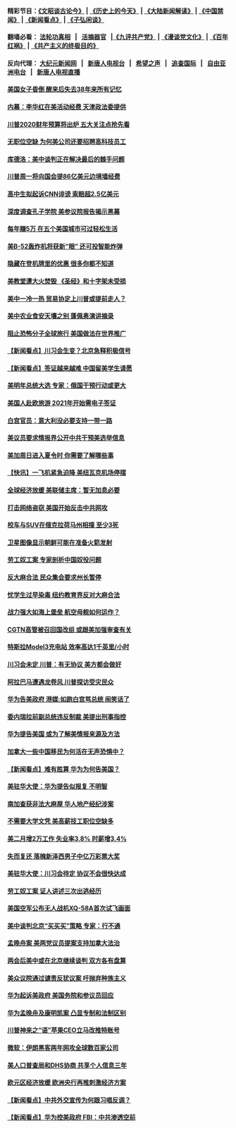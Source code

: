 #### 精彩节目：[《文昭谈古论今》](http://134.209.198.168/wenzhao) | [《历史上的今天》](http://134.209.198.168/today-in-history) | [《大陆新闻解读》](http://134.209.198.168/ntdtv-comedy) | [《中国禁闻》](http://134.209.198.168/ntdtv-news) | [《新闻看点》](http://134.209.198.168/news-insight) | [《子弘闲谈》](http://134.209.198.168/zihongxiantan/) 

 #### 翻墙必看： [法轮功真相](http://134.209.198.168:10000/videos/truth.html) &nbsp;&nbsp;|&nbsp;&nbsp; [活摘器官](http://134.209.198.168:10000/videos/res/Organs/) &nbsp;&nbsp;|[《九评共产党》](http://134.209.198.168:10000/videos/jiuping) | [《漫谈党文化》](http://134.209.198.168:10000/videos/mtdwh) | [《百年红祸》](http://134.209.198.168:10000/videos/bnhh) | [《共产主义的终极目的》](http://134.209.198.168:10000/videos/res/zjmd) 

 #### 反向代理： [大纪元新闻网](http://134.209.198.168:10080/) &nbsp;&nbsp;|&nbsp;&nbsp; [新唐人电视台](http://134.209.198.168:8000/) &nbsp;&nbsp;|&nbsp;&nbsp; [希望之声](http://134.209.198.168:8200/) &nbsp;&nbsp;|&nbsp;&nbsp; [追查国际](http://134.209.198.168:10010/) &nbsp;&nbsp;|&nbsp;&nbsp; [自由亚洲电台](http://134.209.198.168:9800/) &nbsp;&nbsp;|&nbsp;&nbsp; [新唐人电视直播](http://134.209.198.168/) 

#### [美国女子昏倒 醒来后失去38年来所有记忆](../pages/nsc412/n11104395.md?t=03110936) 

#### [内幕：李华红在美活动经费 天津政法委提供](../pages/nsc412/n11103728.md?t=03110936) 

#### [川普2020财年预算将出炉 五大关注点抢先看](../pages/nsc412/n11103689.md?t=03110936) 

#### [无职位空缺 为何美公司还要招聘高科技员工](../pages/nsc412/n11101878.md?t=03110936) 

#### [库德洛：美中谈判正在解决最后的棘手问题](../pages/nsc412/n11103536.md?t=03110936) 

#### [川普周一将向国会提86亿美元边境墙经费](../pages/nsc412/n11103261.md?t=03110936) 

#### [高中生拟起诉CNN诽谤 索赔超2.5亿美元](../pages/nsc412/n11103142.md?t=03110936) 

#### [深度调查孔子学院 美参议院报告揭示黑幕](../pages/nsc412/n11100131.md?t=03110936) 

#### [每年赚5万 在五个美国城市可过轻松生活](../pages/nsc412/n11085295.md?t=03110936) 

#### [美B-52轰炸机将获新“眼” 还可投智能炸弹](../pages/nsc412/n11095449.md?t=03110936) 

#### [隐藏在登机牌里的优惠 很多你都不知道](../pages/nsc412/n11029660.md?t=03110936) 

#### [美教堂遭大火焚毁 《圣经》和十字架未受损](../pages/nsc412/n11102335.md?t=03110936) 

#### [美中一冷一热 贸易协定上川普或提前走人？](../pages/nsc412/n11102055.md?t=03110936) 

#### [美中农业食安天壤之别 蓬佩奥演讲摘录](../pages/nsc412/n11102067.md?t=03110936) 

#### [阻止恐怖分子全球旅行 美国做法在世界推广](../pages/nsc412/n11101930.md?t=03110936) 

#### [【新闻看点】川习会生变？北京急释积极信号](../pages/nsc412/n11101718.md?t=03110936) 

#### [【新闻看点】签证越来越难 中国留美学生请愿](../pages/nsc412/n11101670.md?t=03110936) 

#### [美明年总统大选 专家：俄国干预行动或更大](../pages/nsc412/n11101775.md?t=03110936) 

#### [美国人赴欧旅游 2021年开始需电子签证](../pages/nsc412/n11101643.md?t=03110936) 

#### [白宫官员：意大利没必要支持一带一路](../pages/nsc412/n11101722.md?t=03110936) 

#### [美议员要求情报界公开中共干预美选举信息](../pages/nsc412/n11101681.md?t=03110936) 

#### [美加周日进入夏令时 你需要了解哪些事](../pages/nsc412/n11100102.md?t=03110936) 

#### [【快讯】一飞机紧急迫降 美纽瓦克机场停摆](../pages/nsc412/n11101574.md?t=03110936) 

#### [全球经济放缓 美联储主席：暂无加息必要](../pages/nsc412/n11101557.md?t=03110936) 

#### [打击网络盗窃 美国开始反击中共网攻](../pages/nsc412/n11099537.md?t=03110936) 

#### [校车与SUV在俄克拉荷马州相撞 至少3死](../pages/nsc412/n11101497.md?t=03110936) 

#### [卫星图像显示朝鲜可能在准备火箭发射](../pages/nsc412/n11101436.md?t=03110936) 

#### [劳工奴工案 专家剖析中国奴役问题](../pages/nsc412/n11100805.md?t=03110936) 

#### [反大麻合法 民众集会要求州长暂停](../pages/nsc412/n11100827.md?t=03110936) 

#### [忧学生过早染毒 纽约教育界反对大麻合法](../pages/nsc412/n11100822.md?t=03110936) 

#### [战力强大如海上堡垒 航空母舰如何运作？](../pages/nsc412/n11101107.md?t=03110936) 

#### [CGTN高管被召回国改组 或跟美加强审查有关](../pages/nsc412/n11100865.md?t=03110936) 

#### [特斯拉Model3充电站 效率高达1千英里/小时](../pages/nsc412/n11100121.md?t=03110936) 

#### [川习会未定 川普：有无协议 美方都会做好](../pages/nsc412/n11099895.md?t=03110936) 

#### [阿拉巴马遭遇龙卷风 川普探访受灾民众](../pages/nsc412/n11100206.md?t=03110936) 

#### [华为告美政府 港媒:如跑白宫骂总统 闹笑话了](../pages/nsc412/n11100135.md?t=03110936) 

#### [委内瑞拉前副总统违反制裁 美提出刑事指控](../pages/nsc412/n11100172.md?t=03110936) 

#### [华为提告美国 或为了解美情报来源及方法](../pages/nsc412/n11100009.md?t=03110936) 

#### [加拿大一些中国移民为何活在无声恐惧中？](../pages/nsc412/n11100069.md?t=03110936) 

#### [【新闻看点】难有胜算 华为为何告美国？](../pages/nsc412/n11099574.md?t=03110936) 

#### [美驻华大使：华为提告似报复 不明智](../pages/nsc412/n11099847.md?t=03110936) 

#### [南加查获非法大麻屋 华人地产经纪涉案](../pages/nsc412/n11100010.md?t=03110936) 

#### [不需要大学文凭 美高薪技工职位空缺多](../pages/nsc412/n11097360.md?t=03110936) 

#### [美二月增2万工作 失业率3.8% 时薪增3.4%](../pages/nsc412/n11099370.md?t=03110936) 

#### [失而复还 落魄新泽西男子中亿万彩票大奖](../pages/nsc412/n11099301.md?t=03110936) 

#### [美驻华大使：川习会待定 协议不会很快达成](../pages/nsc412/n11098929.md?t=03110936) 

#### [劳工奴工案 证人讲述三次出逃经历](../pages/nsc412/n11098191.md?t=03110936) 

#### [美国空军公布无人战机XQ-58A首次试飞画面](../pages/nsc412/n11098760.md?t=03110936) 

#### [美中谈判北京“买买买”策略 专家：行不通](../pages/nsc412/n11098010.md?t=03110936) 

#### [孟晚舟案 美两党议员提案支持加拿大法治](../pages/nsc412/n11097898.md?t=03110936) 

#### [两会后美中或在北京继续谈判 双方各有盘算](../pages/nsc412/n11097321.md?t=03110936) 

#### [美众议院通过谴责反犹议案 吁抛弃种族主义](../pages/nsc412/n11097567.md?t=03110936) 

#### [华为起诉美政府 美国务院和参议员回应](../pages/nsc412/n11097131.md?t=03110936) 

#### [华为孟晚舟及康明凯案 凸显专制和法制区别](../pages/nsc412/n11096919.md?t=03110936) 

#### [川普神来之“语”苹果CEO立马改推特账号](../pages/nsc412/n11097470.md?t=03110936) 

#### [微软：伊朗黑客两年网攻全球数百家公司](../pages/nsc412/n11097168.md?t=03110936) 

#### [美人口普查局和DHS协商 共享个人信息三年](../pages/nsc412/n11097046.md?t=03110936) 

#### [欧元区经济放缓 欧洲央行再推刺激经济方案](../pages/nsc412/n11097207.md?t=03110936) 

#### [【新闻看点】中共外交宣传为何跟习唱反调？](../pages/nsc412/n11097080.md?t=03110936) 

#### [【新闻看点】华为控美政府 FBI：中共渗透空前](../pages/nsc412/n11096795.md?t=03110936) 

